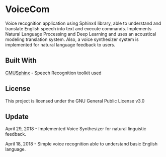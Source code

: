 # **VoiceCom**

Voice recognition application using Sphinx4 library, able to understand and translate English speech into text and execute commands. Implements Natural Language Processing and Deep Learning and uses an acoustical modeling translation system. Also, a voice synthesizer system is implemented for natural language feedback to users.

## Built With

[CMUSphinx](https://cmusphinx.github.io) - Speech Recognition toolkit used

## License

This project is licensed under the GNU General Public License v3.0

## Update

April 29, 2018 - Implemented Voice Synthesizer for natural linguistic feedback.

April 18, 2018 - Simple voice recognition able to understand basic English language. 



